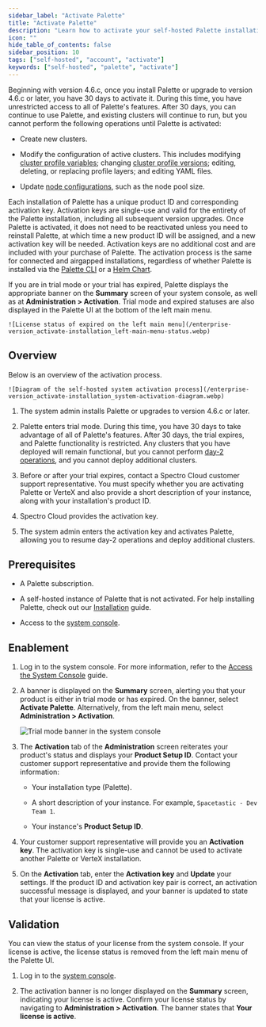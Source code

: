 ```yaml
---
sidebar_label: "Activate Palette"
title: "Activate Palette"
description: "Learn how to activate your self-hosted Palette installation"
icon: ""
hide_table_of_contents: false
sidebar_position: 10
tags: ["self-hosted", "account", "activate"]
keywords: ["self-hosted", "palette", "activate"]
---
```


Beginning with version 4.6.c, once you install Palette or upgrade to version 4.6.c or later, you have 30 days to activate it. During this time, you have unrestricted access to all of Palette's features. After 30 days, you can continue to use Palette, and existing clusters will continue to run, but you cannot perform the following operations until Palette is activated:

- Create new clusters.

- Modify the configuration of active clusters. This includes modifying [cluster profile variables](../../profiles/cluster-profiles/create-cluster-profiles/define-profile-variables/define-profile-variables.md); changing [cluster profile versions](../../clusters/cluster-management/cluster-updates.md#enablement); editing, deleting, or replacing profile layers; and editing YAML files.

- Update [node configurations](../../clusters/cluster-management/node-pool.md), such as the node pool size.

Each installation of Palette has a unique product ID and corresponding activation key. Activation keys are single-use and valid for the entirety of the Palette installation, including all subsequent version upgrades. Once Palette is activated, it does not need to be reactivated unless you need to reinstall Palette, at which time a new product ID will be assigned, and a new activation key will be needed. Activation keys are no additional cost and are included with your purchase of Palette. The activation process is the same for connected and airgapped installations, regardless of whether Palette is installed via the [Palette CLI](../../automation/palette-cli/palette-cli.md) or a [Helm Chart](../install-palette/install-on-kubernetes/install-on-kubernetes.md).

If you are in trial mode or your trial has expired, Palette displays the appropriate banner on the **Summary** screen of your system console, as well as at **Administration > Activation**. Trial mode and expired statuses are also displayed in the Palette UI at the bottom of the left main menu. 

    ![License status of expired on the left main menu](/enterprise-version_activate-installation_left-main-menu-status.webp)

## Overview

Below is an overview of the activation process.

    ![Diagram of the self-hosted system activation process](/enterprise-version_activate-installation_system-activation-diagram.webp)

1. The system admin installs Palette or upgrades to version 4.6.c or later.
   
2. Palette enters trial mode. During this time, you have 30 days to take advantage of all of Palette's features. After 30 days, the trial expires, and Palette functionality is restricted. Any clusters that you have deployed will remain functional, but you cannot perform [day-2 operations](../../clusters/cluster-management/cluster-management.md), and you cannot deploy additional clusters.

3. Before or after your trial expires, contact a Spectro Cloud customer support representative. You must specify whether you are activating Palette or VerteX and also provide a short description of your instance, along with your installation's product ID.

4. Spectro Cloud provides the activation key.

5. The system admin enters the activation key and activates Palette, allowing you to resume day-2 operations and deploy additional clusters.

## Prerequisites

- A Palette subscription.

- A self-hosted instance of Palette that is not activated. For help installing Palette, check out our [Installation](../install-palette/install-palette.md) guide.

- Access to the [system console](../system-management/system-management.md#access-the-system-console).

## Enablement

1. Log in to the system console. For more information, refer to the [Access the System Console](../system-management/system-management.md#access-the-system-console) guide.

2. A banner is displayed on the **Summary** screen, alerting you that your product is either in trial mode or has expired. On the banner, select **Activate Palette**. Alternatively, from the left main menu, select **Administration > Activation**.

    ![Trial mode banner in the system console](/enterprise-version_activate-installation_trial-mode-banner.webp)

3. The **Activation** tab of the **Administration** screen reiterates your product's status and displays your **Product Setup ID**. Contact your customer support representative and provide them the following information:

   - Your installation type (Palette).

   - A short description of your instance. For example, `Spacetastic - Dev Team 1`.

   - Your instance's **Product Setup ID**.
  
4. Your customer support representative will provide you an **Activation key**. The activation key is single-use and cannot be used to activate another Palette or VerteX installation. 
   
5. On the **Activation** tab, enter the **Activation key** and **Update** your settings. If the product ID and activation key pair is correct, an activation successful message is displayed, and your banner is updated to state that your license is active. 

## Validation

You can view the status of your license from the system console. If your license is active, the license status is removed from the left main menu of the Palette UI.

1. Log in to the [system console](../system-management/system-management.md#access-the-system-console).

2. The activation banner is no longer displayed on the **Summary** screen, indicating your license is active. Confirm your license status by navigating to **Administration > Activation**. The banner states that **Your license is active**.